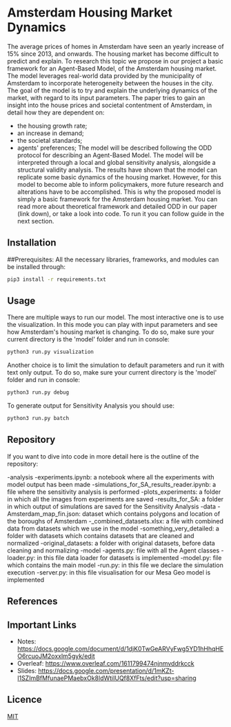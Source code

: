 # Amsterdam Housing Market Dynamics

The average prices of homes in Amsterdam have seen an yearly increase of 15\% since 2013, and onwards. The housing market has become difficult to predict and explain. To research this topic we propose in our project a basic framework for an Agent-Based Model, of the Amsterdam housing market. The model leverages real-world data provided by the municipality of Amsterdam to incorporate heterogeneity between the houses in the city. The goal of the model is to try and explain the underlying dynamics of the market, with regard to its input parameters.
The paper tries to gain an insight into the house prices and societal contentment of Amsterdam, in detail how they are dependent on:
- the housing growth rate;
- an increase in demand;
- the societal standards;
- agents' preferences; 
The model will be described following the ODD protocol for describing an Agent-Based Model. The model will be interpreted through a local and global sensitivity analysis, alongside a structural validity analysis. The results have shown that the model can replicate some basic dynamics of the housing market. However, for this model to become able to inform policymakers, more future research and alterations have to be accomplished. This is why the proposed model is simply a basic framework for the Amsterdam housing market.
You can read more about theoretical framework and detailed ODD in our paper (link down), or take a look into code. To run it you can follow guide in the next section.

## Installation

##Prerequisites:
All the necessary libraries, frameworks, and modules can be installed through:

```bash
pip3 install -r requirements.txt
```

## Usage
There are multiple ways to run our model. The most interactive one is to use the visualization. In this mode you can play with input parameters and see how Amsterdam's housing market is changing. To do so, make sure your current directory is the 'model' folder and run in console:

```bash
python3 run.py visualization
```

Another choice is to limit the simulation to default parameters and run it with text only output. To do so, make sure your current directory is the 'model' folder and run in console:

```bash
python3 run.py debug
```

To generate output for Sensitivity Analysis you should use:

```bash
python3 run.py batch
```

## Repository
If you want to dive into code in more detail here is the outline of the repository:

-analysis
    -experiments.ipynb: a notebook where all the experiments with model output has been made
    -simulations_for_SA_results_reader.ipynb: a file where the sensitivity analysis is performed
    -plots_experiments: a folder in which all the images from experiments are saved
    -results_for_SA: a folder in which output of simulations are saved for the Sensitivity Analysis
-data
    -Amsterdam_map_fin.json: dataset which contains polygons and location of the boroughs of Amsterdam
    -_combined_datasets.xlsx: a file with combined data from datasets which we use in the model
    -something_very_detailed: a folder with datasets which contains datasets that are cleaned and normalized
    -original_datasets: a folder with original datasets, before data cleaning and normalizing
-model
    -agents.py: file with all the Agent classes
    -loader.py: in this file data loader for datasets is implemented
    -model.py: file which contains the main model
    -run.py: in this file we declare the simulation execution
    -server.py: in this file visualisation for our Mesa Geo model is implemented

## References

## Important Links
- Notes: https://docs.google.com/document/d/1djK0TwGeARVyFwg5YD1hHhqHEO6rcuoJM2oxxlm5gyk/edit
- Overleaf: https://www.overleaf.com/1611799474njnmvddrkcck
- Slides: https://docs.google.com/presentation/d/1mKZt-l1SZImBfMfunaePMaebxOk8ldWtiIUQf8XfFts/edit?usp=sharing

## Licence
[MIT](https://choosealicense.com/licenses/mit/)
